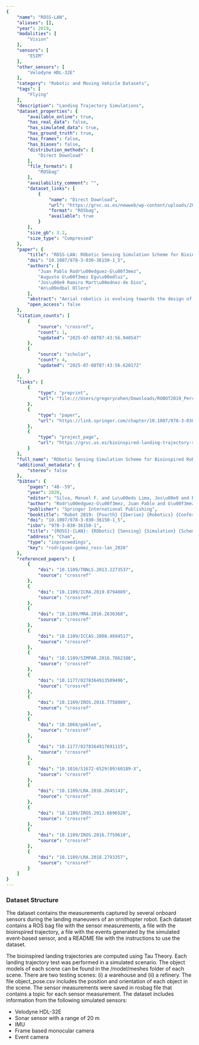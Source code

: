```yaml
---
{
    "name": "ROSS-LAN",
    "aliases": [],
    "year": 2019,
    "modalities": [
        "Vision"
    ],
    "sensors": [
        "ESIM"
    ],
    "other_sensors": [
        "Velodyne HDL-32E"
    ],
    "category": "Robotic and Moving Vehicle Datasets",
    "tags": [
        "Flying"
    ],
    "description": "Landing Trajectory Simulations",
    "dataset_properties": {
        "available_online": true,
        "has_real_data": false,
        "has_simulated_data": true,
        "has_ground_truth": true,
        "has_frames": false,
        "has_biases": false,
        "distribution_methods": [
            "Direct Download"
        ],
        "file_formats": [
            "ROSbag"
        ],
        "availability_comment": "",
        "dataset_links": [
            {
                "name": "Direct Download",
                "url": "https://grvc.us.es/newweb/wp-content/uploads/2021/03/PerceptionSensorDataset.zip",
                "format": "ROSbag",
                "available": true
            }
        ],
        "size_gb": 3.2,
        "size_type": "Compressed"
    },
    "paper": {
        "title": "ROSS-LAN: RObotic Sensing Simulation Scheme for Bioinspired Robotic Bird LANding",
        "doi": "10.1007/978-3-030-36150-1_5",
        "authors": [
            "Juan Pablo Rodr\u00edguez-G\u00f3mez",
            "Augusto G\u00f3mez Egu\u00edluz",
            "Jos\u00e9 Ramiro Mart\u00ednez-de Dios",
            "An\u00edbal Ollero"
        ],
        "abstract": "Aerial robotics is evolving towards the design of bioinspired platforms capable of resembling the behavior of birds and insects during flight. The development of perception algorithms for navigation of ornithopters requires sensor data information to evaluate and solve the limitations presented during the flight of these platforms. However, the payload constraints and hardware complexity of ornithopters hamper the sensor data acquisition. This paper focuses on the development of a multi-sensor simulator to retrieve the sensor information captured during the landing maneuvers of ornithopters. The landing trajectory is computed by using a bioinspired trajectory generator relying on tau theory. Further, a dataset of the sensor information records obtained during the simulation of several landing trajectories is publicly available online.",
        "open_access": false
    },
    "citation_counts": [
        {
            "source": "crossref",
            "count": 1,
            "updated": "2025-07-08T07:43:56.940547"
        },
        {
            "source": "scholar",
            "count": 4,
            "updated": "2025-07-08T07:43:56.620172"
        }
    ],
    "links": [
        {
            "type": "preprint",
            "url": "file:///Users/gregorycohen/Downloads/ROBOT2019_PerceptionSimulator%20(3).pdf"
        },
        {
            "type": "paper",
            "url": "https://link.springer.com/chapter/10.1007/978-3-030-36150-1_5"
        },
        {
            "type": "project_page",
            "url": "https://grvc.us.es/bioinspired-landing-trajectory-sensor-dataset/."
        }
    ],
    "full_name": "RObotic Sensing Simulation Scheme for Bioinspired Robotic Bird LANding",
    "additional_metadata": {
        "stereo": false
    },
    "bibtex": {
        "pages": "48--59",
        "year": 2020,
        "editor": "Silva, Manuel F. and Lu\u00eds Lima, Jos\u00e9 and Reis, Lu\u00eds Paulo and Sanfeliu, Alberto and Tardioli, Danilo",
        "author": "Rodr\u00edguez-G\u00f3mez, Juan Pablo and G\u00f3mez Egu\u00edluz, Augusto and Mart\u00ednez-de Dios, Jos\u00e9 Ramiro and Ollero, An\u00edbal",
        "publisher": "Springer International Publishing",
        "booktitle": "Robot 2019: {Fourth} {Iberian} {Robotics} {Conference}",
        "doi": "10.1007/978-3-030-36150-1_5",
        "isbn": "978-3-030-36150-1",
        "title": "{ROSS}-{LAN}: {RObotic} {Sensing} {Simulation} {Scheme} for {Bioinspired} {Robotic} {Bird} {LANding}",
        "address": "Cham",
        "type": "inproceedings",
        "key": "rodriguez-gomez_ross-lan_2020"
    },
    "referenced_papers": [
        {
            "doi": "10.1109/TNNLS.2013.2273537",
            "source": "crossref"
        },
        {
            "doi": "10.1109/ICRA.2019.8794089",
            "source": "crossref"
        },
        {
            "doi": "10.1109/MRA.2016.2636368",
            "source": "crossref"
        },
        {
            "doi": "10.1109/ICCAS.2008.4694517",
            "source": "crossref"
        },
        {
            "doi": "10.1109/SIMPAR.2016.7862386",
            "source": "crossref"
        },
        {
            "doi": "10.1177/0278364913509496",
            "source": "crossref"
        },
        {
            "doi": "10.1109/IROS.2016.7758089",
            "source": "crossref"
        },
        {
            "doi": "10.1068/pmklee",
            "source": "crossref"
        },
        {
            "doi": "10.1177/0278364917691115",
            "source": "crossref"
        },
        {
            "doi": "10.1016/S1672-6529(09)60189-X",
            "source": "crossref"
        },
        {
            "doi": "10.1109/LRA.2016.2645143",
            "source": "crossref"
        },
        {
            "doi": "10.1109/IROS.2013.6696520",
            "source": "crossref"
        },
        {
            "doi": "10.1109/IROS.2016.7759610",
            "source": "crossref"
        },
        {
            "doi": "10.1109/LRA.2018.2793357",
            "source": "crossref"
        }
    ]
}
---
```


### Dataset Structure

The dataset contains the measurements captured by several onboard sensors during the landing maneuvers of an ornithopter robot. Each dataset contains a ROS bag file with the sensor measurements, a file with the bioinspired trajectory, a file with the events generated by the simulated event-based sensor, and a README file with the instructions to use the dataset.

The bioinspired landing trajectories are computed using Tau Theory. Each landing trajectory test was performed in a simulated scenario. The object models of each scene can be found in the /model/meshes folder of each scene. There are two testing scenes: (i) a warehouse and (ii) a refinery. The file object_pose.csv includes the position and orientation of each object in the scene. The sensor measurements were saved in rosbag file that contains a topic for each sensor measurement. The dataset includes information from the following simulated sensors:

- Velodyne HDL-32E
- Sonar sensor with a range of 20 m
- IMU
- Frame based monocular camera
- Event camera
